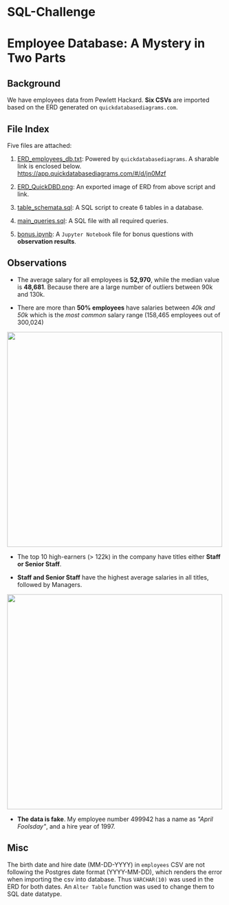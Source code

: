 # SQL-Challenge
# Employee Database: A Mystery in Two Parts

## Background

We have employees data from Pewlett Hackard. **Six CSVs** are imported based on the ERD generated on ``quickdatabasediagrams.com``.

## File Index

Five files are attached:

1. <a href="https://github.com/kk-deng/SQL-Challenge/blob/main/1.%20ERD_hp_employees_db.txt">ERD_employees_db.txt</a>: Powered by ``quickdatabasediagrams``. A sharable link is enclosed below.
https://app.quickdatabasediagrams.com/#/d/jn0Mzf

2. <a href="https://github.com/kk-deng/SQL-Challenge/blob/main/2.%20ERD_QuickDBD.png">ERD_QuickDBD.png</a>: An exported image of ERD from above script and link.

3. <a href="https://github.com/kk-deng/SQL-Challenge/blob/main/3.%20table_schemata.sql">table_schemata.sql</a>: A SQL script to create 6 tables in a database.

4. <a href="https://github.com/kk-deng/SQL-Challenge/blob/main/4.%20main_queries.sql">main_queries.sql</a>: A SQL file with all required queries.

5. <a href="https://github.com/kk-deng/SQL-Challenge/blob/main/5.%20bonus.ipynb">bonus.ipynb</a>: A ``Jupyter Notebook`` file for bonus questions with **observation results**.

## Observations

* The average salary for all employees is **52,970**, while the median value is **48,681**. Because there are a large number of outliers between 90k and 130k.

* There are more than **50% employees** have salaries between *40k and 50k* which is the *most common* salary range (158,465 employees out of 300,024)
<img width=500 src="https://github.com/kk-deng/SQL-Challenge/blob/main/images/salary_range.png?raw=true">

* The top 10 high-earners (> 122k) in the company have titles either **Staff or Senior Staff**.

* **Staff and Senior Staff** have the highest average salaries in all titles, followed by Managers.
<img width=500 src="https://github.com/kk-deng/SQL-Challenge/blob/main/images/avg_salaries_by_title.png?raw=true">

* **The data is fake**. My employee number 499942 has a name as *"April Foolsday"*, and a hire year of 1997.

## Misc

The birth date and hire date (MM-DD-YYYY) in ``employees`` CSV are not following the Postgres date format (YYYY-MM-DD), which renders the error when importing the csv into database. Thus ``VARCHAR(10)`` was used in the ERD for both dates. An ``Alter Table`` function was used to change them to SQL date datatype.
